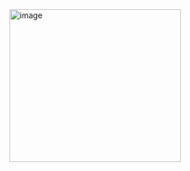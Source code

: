 <img width="303" height="270" alt="image" src="https://github.com/user-attachments/assets/d263d660-6e0b-4587-aa40-631eca56fea3" />
